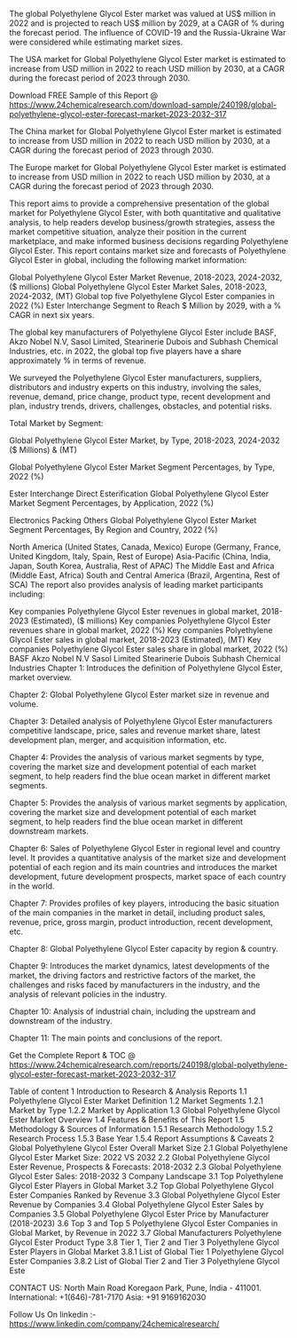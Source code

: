 The global Polyethylene Glycol Ester market was valued at US$ million in 2022 and is projected to reach US$ million by 2029, at a CAGR of % during the forecast period. The influence of COVID-19 and the Russia-Ukraine War were considered while estimating market sizes.

The USA market for Global Polyethylene Glycol Ester market is estimated to increase from USD million in 2022 to reach USD million by 2030, at a CAGR during the forecast period of 2023 through 2030.

Download FREE Sample of this Report @ https://www.24chemicalresearch.com/download-sample/240198/global-polyethylene-glycol-ester-forecast-market-2023-2032-317

The China market for Global Polyethylene Glycol Ester market is estimated to increase from USD million in 2022 to reach USD million by 2030, at a CAGR during the forecast period of 2023 through 2030.

The Europe market for Global Polyethylene Glycol Ester  market is estimated to increase from USD million in 2022 to reach USD million by 2030, at a CAGR during the forecast period of 2023 through 2030.

This report aims to provide a comprehensive presentation of the global market for Polyethylene Glycol Ester, with both quantitative and qualitative analysis, to help readers develop business/growth strategies, assess the market competitive situation, analyze their position in the current marketplace, and make informed business decisions regarding Polyethylene Glycol Ester. This report contains market size and forecasts of Polyethylene Glycol Ester in global, including the following market information:

Global Polyethylene Glycol Ester Market Revenue, 2018-2023, 2024-2032, ($ millions)
Global Polyethylene Glycol Ester Market Sales, 2018-2023, 2024-2032, (MT)
Global top five Polyethylene Glycol Ester companies in 2022 (%)
Ester Interchange Segment to Reach $ Million by 2029, with a % CAGR in next six years.

The global key manufacturers of Polyethylene Glycol Ester include BASF, Akzo Nobel N.V, Sasol Limited, Stearinerie Dubois and Subhash Chemical Industries, etc. in 2022, the global top five players have a share approximately % in terms of revenue.

We surveyed the Polyethylene Glycol Ester manufacturers, suppliers, distributors and industry experts on this industry, involving the sales, revenue, demand, price change, product type, recent development and plan, industry trends, drivers, challenges, obstacles, and potential risks.

Total Market by Segment:

Global Polyethylene Glycol Ester Market, by Type, 2018-2023, 2024-2032 ($ Millions) & (MT)

Global Polyethylene Glycol Ester Market Segment Percentages, by Type, 2022 (%)

Ester Interchange
Direct Esterification
Global Polyethylene Glycol Ester Market Segment Percentages, by Application, 2022 (%)

Electronics
Packing
Others
Global Polyethylene Glycol Ester Market Segment Percentages, By Region and Country, 2022 (%)

North America (United States, Canada, Mexico)
Europe (Germany, France, United Kingdom, Italy, Spain, Rest of Europe)
Asia-Pacific (China, India, Japan, South Korea, Australia, Rest of APAC)
The Middle East and Africa (Middle East, Africa)
South and Central America (Brazil, Argentina, Rest of SCA)
The report also provides analysis of leading market participants including:

Key companies Polyethylene Glycol Ester revenues in global market, 2018-2023 (Estimated), ($ millions)
Key companies Polyethylene Glycol Ester revenues share in global market, 2022 (%)
Key companies Polyethylene Glycol Ester sales in global market, 2018-2023 (Estimated), (MT)
Key companies Polyethylene Glycol Ester sales share in global market, 2022 (%)
BASF
Akzo Nobel N.V
Sasol Limited
Stearinerie Dubois
Subhash Chemical Industries
Chapter 1: Introduces the definition of Polyethylene Glycol Ester, market overview.

Chapter 2: Global Polyethylene Glycol Ester market size in revenue and volume.

Chapter 3: Detailed analysis of Polyethylene Glycol Ester manufacturers competitive landscape, price, sales and revenue market share, latest development plan, merger, and acquisition information, etc.

Chapter 4: Provides the analysis of various market segments by type, covering the market size and development potential of each market segment, to help readers find the blue ocean market in different market segments.

Chapter 5: Provides the analysis of various market segments by application, covering the market size and development potential of each market segment, to help readers find the blue ocean market in different downstream markets.

Chapter 6: Sales of Polyethylene Glycol Ester in regional level and country level. It provides a quantitative analysis of the market size and development potential of each region and its main countries and introduces the market development, future development prospects, market space of each country in the world.

Chapter 7: Provides profiles of key players, introducing the basic situation of the main companies in the market in detail, including product sales, revenue, price, gross margin, product introduction, recent development, etc.

Chapter 8: Global Polyethylene Glycol Ester capacity by region & country.

Chapter 9: Introduces the market dynamics, latest developments of the market, the driving factors and restrictive factors of the market, the challenges and risks faced by manufacturers in the industry, and the analysis of relevant policies in the industry.

Chapter 10: Analysis of industrial chain, including the upstream and downstream of the industry.

Chapter 11: The main points and conclusions of the report.

Get the Complete Report & TOC @ https://www.24chemicalresearch.com/reports/240198/global-polyethylene-glycol-ester-forecast-market-2023-2032-317

Table of content
1 Introduction to Research & Analysis Reports
1.1 Polyethylene Glycol Ester Market Definition
1.2 Market Segments
1.2.1 Market by Type
1.2.2 Market by Application
1.3 Global Polyethylene Glycol Ester Market Overview
1.4 Features & Benefits of This Report
1.5 Methodology & Sources of Information
1.5.1 Research Methodology
1.5.2 Research Process
1.5.3 Base Year
1.5.4 Report Assumptions & Caveats
2 Global Polyethylene Glycol Ester Overall Market Size
2.1 Global Polyethylene Glycol Ester Market Size: 2022 VS 2032
2.2 Global Polyethylene Glycol Ester Revenue, Prospects & Forecasts: 2018-2032
2.3 Global Polyethylene Glycol Ester Sales: 2018-2032
3 Company Landscape
3.1 Top Polyethylene Glycol Ester Players in Global Market
3.2 Top Global Polyethylene Glycol Ester Companies Ranked by Revenue
3.3 Global Polyethylene Glycol Ester Revenue by Companies
3.4 Global Polyethylene Glycol Ester Sales by Companies
3.5 Global Polyethylene Glycol Ester Price by Manufacturer (2018-2023)
3.6 Top 3 and Top 5 Polyethylene Glycol Ester Companies in Global Market, by Revenue in 2022
3.7 Global Manufacturers Polyethylene Glycol Ester Product Type
3.8 Tier 1, Tier 2 and Tier 3 Polyethylene Glycol Ester Players in Global Market
3.8.1 List of Global Tier 1 Polyethylene Glycol Ester Companies
3.8.2 List of Global Tier 2 and Tier 3 Polyethylene Glycol Este

CONTACT US:
North Main Road Koregaon Park, Pune, India - 411001.
International: +1(646)-781-7170
Asia: +91 9169162030

Follow Us On linkedin :- https://www.linkedin.com/company/24chemicalresearch/
